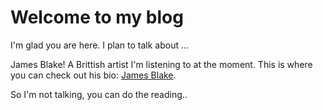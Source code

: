 # Welcome to my blog

I'm glad you are here. I plan to talk about ...

James Blake! A Brittish artist I'm listening to at the moment. This is where you can check out his bio:
[James Blake](https://www.jamesblakemusic.com/). 

So I'm not talking, you can do the reading..

